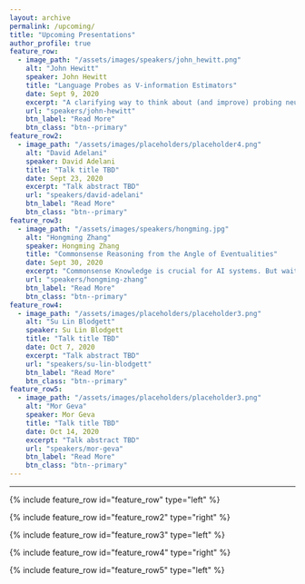 ```yaml
---
layout: archive
permalink: /upcoming/
title: "Upcoming Presentations"
author_profile: true
feature_row:
  - image_path: "/assets/images/speakers/john_hewitt.png"
    alt: "John Hewitt"
    speaker: John Hewitt
    title: "Language Probes as V-information Estimators"
    date: Sept 9, 2020
    excerpt: "A clarifying way to think about (and improve) probing neural networks for linguistic properties"
    url: "speakers/john-hewitt"
    btn_label: "Read More"
    btn_class: "btn--primary"
feature_row2:
  - image_path: "/assets/images/placeholders/placeholder4.png"
    alt: "David Adelani"
    speaker: David Adelani
    title: "Talk title TBD"
    date: Sept 23, 2020
    excerpt: "Talk abstract TBD"
    url: "speakers/david-adelani"
    btn_label: "Read More"
    btn_class: "btn--primary"
feature_row3:
  - image_path: "/assets/images/speakers/hongming.jpg"
    alt: "Hongming Zhang"
    speaker: Hongming Zhang
    title: "Commonsense Reasoning from the Angle of Eventualities"
    date: Sept 30, 2020
    excerpt: "Commonsense Knowledge is crucial for AI systems. But wait, what is commonsense exactly?"
    url: "speakers/hongming-zhang"
    btn_label: "Read More"
    btn_class: "btn--primary"
feature_row4:
  - image_path: "/assets/images/placeholders/placeholder3.png"
    alt: "Su Lin Blodgett"
    speaker: Su Lin Blodgett
    title: "Talk title TBD"
    date: Oct 7, 2020
    excerpt: "Talk abstract TBD"
    url: "speakers/su-lin-blodgett"
    btn_label: "Read More"
    btn_class: "btn--primary"
feature_row5:
  - image_path: "/assets/images/placeholders/placeholder3.png"
    alt: "Mor Geva"
    speaker: Mor Geva
    title: "Talk title TBD"
    date: Oct 14, 2020
    excerpt: "Talk abstract TBD"
    url: "speakers/mor-geva"
    btn_label: "Read More"
    btn_class: "btn--primary"
---
```


<hr>

{% include feature_row id="feature_row" type="left" %}

{% include feature_row id="feature_row2" type="right" %}

{% include feature_row id="feature_row3" type="left" %}

{% include feature_row id="feature_row4" type="right" %}

{% include feature_row id="feature_row5" type="left" %}
